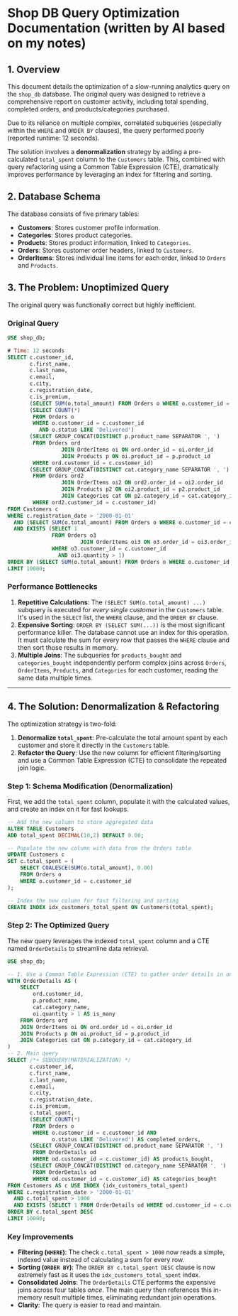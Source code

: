 # Shop DB Query Optimization Documentation (written by AI based on my notes)

## 1\. Overview

This document details the optimization of a slow-running analytics query on the `shop_db` database. The original query was designed to retrieve a comprehensive report on customer activity, including total spending, completed orders, and products/categories purchased.

Due to its reliance on multiple complex, correlated subqueries (especially within the `WHERE` and `ORDER BY` clauses), the query performed poorly (reported runtime: 12 seconds).

The solution involves a **denormalization** strategy by adding a pre-calculated `total_spent` column to the `Customers` table. This, combined with query refactoring using a Common Table Expression (CTE), dramatically improves performance by leveraging an index for filtering and sorting.

## 2\. Database Schema

The database consists of five primary tables:

  * **Customers**: Stores customer profile information.
  * **Categories**: Stores product categories.
  * **Products**: Stores product information, linked to `Categories`.
  * **Orders**: Stores customer order headers, linked to `Customers`.
  * **OrderItems**: Stores individual line items for each order, linked to `Orders` and `Products`.

## 3\. The Problem: Unoptimized Query

The original query was functionally correct but highly inefficient.

### Original Query

```sql
USE shop_db;

# Time: 12 seconds
SELECT c.customer_id,
       c.first_name,
       c.last_name,
       c.email,
       c.city,
       c.registration_date,
       c.is_premium,
       (SELECT SUM(o.total_amount) FROM Orders o WHERE o.customer_id = c.customer_id)                      AS total_spent,
       (SELECT COUNT(*)
        FROM Orders o
        WHERE o.customer_id = c.customer_id
          AND o.status LIKE 'Delivered')                                                                 AS completed_orders,
       (SELECT GROUP_CONCAT(DISTINCT p.product_name SEPARATOR ', ')
        FROM Orders ord
                 JOIN OrderItems oi ON ord.order_id = oi.order_id
                 JOIN Products p ON oi.product_id = p.product_id
        WHERE ord.customer_id = c.customer_id)                                                             AS products_bought,
       (SELECT GROUP_CONCAT(DISTINCT cat.category_name SEPARATOR ', ')
        FROM Orders ord2
                 JOIN OrderItems oi2 ON ord2.order_id = oi2.order_id
                 JOIN Products p2 ON oi2.product_id = p2.product_id
                 JOIN Categories cat ON p2.category_id = cat.category_id
        WHERE ord2.customer_id = c.customer_id)                                                            AS categories_bought
FROM Customers c
WHERE c.registration_date > '2000-01-01'
  AND (SELECT SUM(o.total_amount) FROM Orders o WHERE o.customer_id = c.customer_id) > 1000
  AND EXISTS (SELECT 1
              FROM Orders o3
                       JOIN OrderItems oi3 ON o3.order_id = oi3.order_id
              WHERE o3.customer_id = c.customer_id
                AND oi3.quantity > 1)
ORDER BY (SELECT SUM(o.total_amount) FROM Orders o WHERE o.customer_id = c.customer_id) DESC
LIMIT 10000;
```

### Performance Bottlenecks

1.  **Repetitive Calculations**: The `(SELECT SUM(o.total_amount) ...)` subquery is executed for *every single customer* in the `Customers` table. It's used in the `SELECT` list, the `WHERE` clause, and the `ORDER BY` clause.
2.  **Expensive Sorting**: `ORDER BY (SELECT SUM(...))` is the most significant performance killer. The database cannot use an index for this operation. It must calculate the sum for every row that passes the `WHERE` clause and then sort those results in memory.
3.  **Multiple Joins**: The subqueries for `products_bought` and `categories_bought` independently perform complex joins across `Orders`, `OrderItems`, `Products`, and `Categories` for each customer, reading the same data multiple times.

-----

## 4\. The Solution: Denormalization & Refactoring

The optimization strategy is two-fold:

1.  **Denormalize `total_spent`**: Pre-calculate the total amount spent by each customer and store it directly in the `Customers` table.
2.  **Refactor the Query**: Use the new column for efficient filtering/sorting and use a Common Table Expression (CTE) to consolidate the repeated join logic.

### Step 1: Schema Modification (Denormalization)

First, we add the `total_spent` column, populate it with the calculated values, and create an index on it for fast lookups.

```sql
-- Add the new column to store aggregated data
ALTER TABLE Customers
ADD total_spent DECIMAL(10,2) DEFAULT 0.00;

-- Populate the new column with data from the Orders table
UPDATE Customers c
SET c.total_spent = (
    SELECT COALESCE(SUM(o.total_amount), 0.00)
    FROM Orders o
    WHERE o.customer_id = c.customer_id
);

-- Index the new column for fast filtering and sorting
CREATE INDEX idx_customers_total_spent ON Customers(total_spent);
```

### Step 2: The Optimized Query

The new query leverages the indexed `total_spent` column and a CTE named `OrderDetails` to streamline data retrieval.

```sql
USE shop_db;

-- 1. Use a Common Table Expression (CTE) to gather order details in one pass
WITH OrderDetails AS (
    SELECT 
        ord.customer_id, 
        p.product_name, 
        cat.category_name, 
        oi.quantity > 1 AS is_many
    FROM Orders ord
    JOIN OrderItems oi ON ord.order_id = oi.order_id
    JOIN Products p ON oi.product_id = p.product_id
    JOIN Categories cat ON p.category_id = cat.category_id
)
-- 2. Main query
SELECT /*+ SUBQUERY(MATERIALIZATION) */
       c.customer_id,
       c.first_name,
       c.last_name,
       c.email,
       c.city,
       c.registration_date,
       c.is_premium,
       c.total_spent, 
       (SELECT COUNT(*)
        FROM Orders o
        WHERE o.customer_id = c.customer_id AND
              o.status LIKE 'Delivered') AS completed_orders,
       (SELECT GROUP_CONCAT(DISTINCT od.product_name SEPARATOR ', ')
        FROM OrderDetails od
        WHERE od.customer_id = c.customer_id) AS products_bought,
       (SELECT GROUP_CONCAT(DISTINCT od.category_name SEPARATOR ', ')
        FROM OrderDetails od 
        WHERE od.customer_id = c.customer_id) AS categories_bought
FROM Customers AS c USE INDEX (idx_customers_total_spent)
WHERE c.registration_date > '2000-01-01'
  AND c.total_spent > 1000 
  AND EXISTS (SELECT 1 FROM OrderDetails od WHERE od.customer_id = c.customer_id AND od.is_many) 
ORDER BY c.total_spent DESC
LIMIT 10000;
```

### Key Improvements

  * **Filtering (`WHERE`)**: The check `c.total_spent > 1000` now reads a simple, indexed value instead of calculating a sum for every row.
  * **Sorting (`ORDER BY`)**: The `ORDER BY c.total_spent DESC` clause is now extremely fast as it uses the `idx_customers_total_spent` index.
  * **Consolidated Joins**: The `OrderDetails` CTE performs the expensive joins across four tables *once*. The main query then references this in-memory result multiple times, eliminating redundant join operations.
  * **Clarity**: The query is easier to read and maintain.

